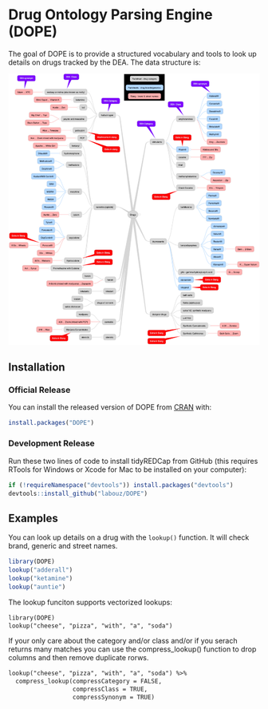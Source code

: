 
# Drug Ontology Parsing Engine (DOPE)

<!-- badges: start -->
<!-- badges: end -->

The goal of DOPE is to provide a structured vocabulary and tools to look up details on drugs tracked by the DEA.  The data structure is:

![Figure 1. Detailed view of data structure can be seen on the package website.](./inst/extdata/Drugs.jpg)

## Installation

### Official Release
You can install the released version of DOPE from [CRAN](https://CRAN.R-project.org) with:

``` r
install.packages("DOPE")
```


### Development Release
Run these two lines of code to install tidyREDCap from GitHub (this requires RTools for Windows or Xcode for Mac to be installed on your computer):

``` r
if (!requireNamespace("devtools")) install.packages("devtools")
devtools::install_github("labouz/DOPE")
```

## Examples

You can look up details on a drug with the `lookup()` function.  It will check brand, generic and street names.

``` r
library(DOPE)
lookup("adderall")
lookup("ketamine")
lookup("auntie")
```

The lookup funciton supports vectorized lookups:
```
library(DOPE)
lookup("cheese", "pizza", "with", "a", "soda")
```

If your only care about the category and/or class and/or if you serach returns many matches you can use the compress_lookup() function to drop columns and then remove duplicate rorws.

```
lookup("cheese", "pizza", "with", "a", "soda") %>% 
  compress_lookup(compressCategory = FALSE,
                  compressClass = TRUE,
                  compressSynonym = TRUE)
```

